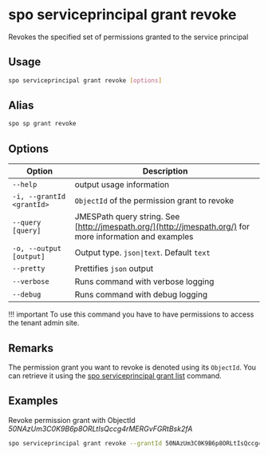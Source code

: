 # spo serviceprincipal grant revoke

Revokes the specified set of permissions granted to the service principal

## Usage

```sh
spo serviceprincipal grant revoke [options]
```

## Alias

```sh
spo sp grant revoke
```

## Options

Option|Description
------|-----------
`--help`|output usage information
`-i, --grantId <grantId>`|`ObjectId` of the permission grant to revoke
`--query [query]`|JMESPath query string. See [http://jmespath.org/](http://jmespath.org/) for more information and examples
`-o, --output [output]`|Output type. `json\|text`. Default `text`
`--pretty`|Prettifies `json` output
`--verbose`|Runs command with verbose logging
`--debug`|Runs command with debug logging

!!! important
    To use this command you have to have permissions to access the tenant admin site.

## Remarks

The permission grant you want to revoke is denoted using its `ObjectId`. You can retrieve it using the [spo serviceprincipal grant list](./serviceprincipal-grant-list.md) command.

## Examples

Revoke permission grant with ObjectId _50NAzUm3C0K9B6p8ORLtIsQccg4rMERGvFGRtBsk2fA_

```sh
spo serviceprincipal grant revoke --grantId 50NAzUm3C0K9B6p8ORLtIsQccg4rMERGvFGRtBsk2fA
```